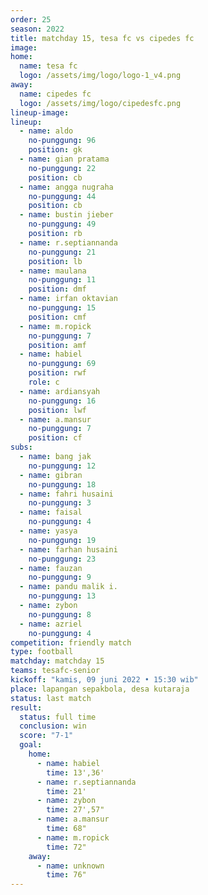 ```yaml
---
order: 25
season: 2022
title: matchday 15, tesa fc vs cipedes fc
image: 
home:
  name: tesa fc
  logo: /assets/img/logo/logo-1_v4.png
away:
  name: cipedes fc
  logo: /assets/img/logo/cipedesfc.png
lineup-image:
lineup:
  - name: aldo
    no-punggung: 96
    position: gk
  - name: gian pratama
    no-punggung: 22
    position: cb
  - name: angga nugraha
    no-punggung: 44
    position: cb
  - name: bustin jieber
    no-punggung: 49
    position: rb
  - name: r.septiannanda
    no-punggung: 21
    position: lb
  - name: maulana
    no-punggung: 11
    position: dmf
  - name: irfan oktavian
    no-punggung: 15
    position: cmf
  - name: m.ropick
    no-punggung: 7
    position: amf
  - name: habiel
    no-punggung: 69
    position: rwf
    role: c
  - name: ardiansyah
    no-punggung: 16
    position: lwf
  - name: a.mansur
    no-punggung: 7
    position: cf
subs:
  - name: bang jak
    no-punggung: 12
  - name: gibran
    no-punggung: 18
  - name: fahri husaini
    no-punggung: 3
  - name: faisal
    no-punggung: 4
  - name: yasya
    no-punggung: 19
  - name: farhan husaini
    no-punggung: 23
  - name: fauzan
    no-punggung: 9
  - name: pandu malik i.
    no-punggung: 13
  - name: zybon
    no-punggung: 8
  - name: azriel
    no-punggung: 4
competition: friendly match
type: football
matchday: matchday 15
teams: tesafc-senior
kickoff: "kamis, 09 juni 2022 • 15:30 wib"
place: lapangan sepakbola, desa kutaraja
status: last match
result: 
  status: full time
  conclusion: win
  score: "7-1"
  goal: 
    home:
      - name: habiel
        time: 13',36'
      - name: r.septiannanda
        time: 21'
      - name: zybon
        time: 27',57"
      - name: a.mansur
        time: 68"
      - name: m.ropick
        time: 72"
    away:
      - name: unknown
        time: 76"
---
```

